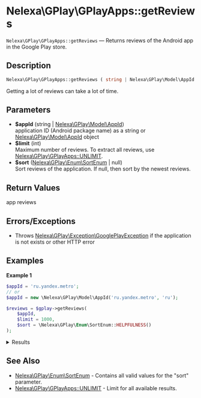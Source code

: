 # Nelexa\GPlay\GPlayApps::getReviews
`Nelexa\GPlay\GPlayApps::getReviews` — Returns reviews of the Android app in the Google Play store.

## Description
```php
Nelexa\GPlay\GPlayApps::getReviews ( string | Nelexa\GPlay\Model\AppId $appId [, int $limit = 100 ] [, Nelexa\GPlay\Enum\SortEnum | null $sort = null ] ) : Nelexa\GPlay\Model\Review[]
```
Getting a lot of reviews can take a lot of time.

## Parameters
* **$appId** (string | [Nelexa\GPlay\Model\AppId](../AppId/README.md))  
application ID (Android package name) as a string or [Nelexa\GPlay\Model\AppId](../AppId/README.md) object
* **$limit** (int)  
Maximum number of reviews. To extract all reviews, use [Nelexa\GPlay\GPlayApps::UNLIMIT](README.md#predefined-constants).
* **$sort** ([Nelexa\GPlay\Enum\SortEnum](../SortEnum/README.md) | null)  
Sort reviews of the application. If null, then sort by the newest reviews.

## Return Values
app reviews


## Errors/Exceptions
* Throws [Nelexa\GPlay\Exception\GooglePlayException](../GooglePlayException/README.md) if the application is not exists or other HTTP error
## Examples
**Example 1**
```php
$appId = 'ru.yandex.metro';
// or
$appId = new \Nelexa\GPlay\Model\AppId('ru.yandex.metro', 'ru');

$reviews = $gplay->getReviews(
    $appId,
    $limit = 1000,
    $sort = \Nelexa\GPlay\Enum\SortEnum::HELPFULNESS()
);
```
<details>
  <summary>Results</summary>

```php
array:1000 [
    0 => class Nelexa\GPlay\Model\Review {
      -getId(): string: "gp:AOqpTOGXiWwiyPHHUCXsx5JPJtDtKIa7CCXTUK8xhAJ9eyNv_jkm4coeSOqKHn3Eu5s52AMTOvPLPL0RbAJV25Y"
      -getUrl(): string: "https://play.google.com/store/apps/details?id=ru.yandex.metro&reviewId=gp%3AAOqpTOGXiWwiyPHHUCXsx5JPJtDtKIa7CCXTUK8xhAJ9eyNv_jkm4coeSOqKHn3Eu5s52AMTOv…"
      -getUserName(): string: "Рии Эн"
      -getText(): string: "Диаметры то появляются, то исчезают. Время отличается от рассчитанного на сайте. Предлагает ехать через закрытую каховскую ветку. Единственное, что ра…"
      -getAvatar(): Nelexa\GPlay\Model\GoogleImage: {
        -getUrl(): string: "https://lh3.googleusercontent.com/-Zos3KoSJTjU/AAAAAAAAAAI/AAAAAAAAAAA/ACHi3rfZKhn84y4kq0BVajR1VBK8JSNuFQ/s64/"
        -getOriginalSizeUrl(): string: "https://lh3.googleusercontent.com/-Zos3KoSJTjU/AAAAAAAAAAI/AAAAAAAAAAA/ACHi3rfZKhn84y4kq0BVajR1VBK8JSNuFQ/s0/"
        -getBinaryImageContent(): string: …
        -__toString(): string: "https://lh3.googleusercontent.com/-Zos3KoSJTjU/AAAAAAAAAAI/AAAAAAAAAAA/ACHi3rfZKhn84y4kq0BVajR1VBK8JSNuFQ/s64/"
      }
      -getDate(): ?DateTimeInterface: @1581341597 {
        date: 2020-02-10T13:33:17+00:00
      }
      -getScore(): int: 3
      -getCountLikes(): int: 0
      -getReply(): ?Nelexa\GPlay\Model\ReplyReview: {
        -getDate(): DateTimeInterface: @1581359256 {
          date: 2020-02-10T18:27:36+00:00
        }
        -getText(): string: "Пожалуйста, напишите нам на app-metro@support.yandex.ru или через меню «Настройки» — «Обратная связь», покажите на скриншотах ситуации, которые вызыва…"
        -asArray(): array: …
        -jsonSerialize(): mixed: …
      }
      -asArray(): array: …
      -jsonSerialize(): mixed: …
    }
    1 => class Nelexa\GPlay\Model\Review {
      -getId(): string: "gp:AOqpTOG_xA95u0_lmV3wsgCsQtowloGBgg6npK5MD_dHWE1dFhsFsZXU6SlHjZGHdIZhvVUfyhhCjDAzBPOfSuA"
      -getUrl(): string: "https://play.google.com/store/apps/details?id=ru.yandex.metro&reviewId=gp%3AAOqpTOG_xA95u0_lmV3wsgCsQtowloGBgg6npK5MD_dHWE1dFhsFsZXU6SlHjZGHdIZhvVUfyh…"
      -getUserName(): string: "Андрей Жигалов"
      -getText(): string: "После пополнения карты, запись ден. средств на карту происходит только раза с восьмого. Постоянно ошибки какие-то. Приложение удобное, но работает не …"
      -getAvatar(): Nelexa\GPlay\Model\GoogleImage: {
        -getUrl(): string: "https://lh3.googleusercontent.com/-djEIryva90g/AAAAAAAAAAI/AAAAAAAAAAA/ACHi3rcNhSmP66ktNvsWeLcIEBM59ypA9g/s64/"
        -getOriginalSizeUrl(): string: "https://lh3.googleusercontent.com/-djEIryva90g/AAAAAAAAAAI/AAAAAAAAAAA/ACHi3rcNhSmP66ktNvsWeLcIEBM59ypA9g/s0/"
        -getBinaryImageContent(): string: …
        -__toString(): string: "https://lh3.googleusercontent.com/-djEIryva90g/AAAAAAAAAAI/AAAAAAAAAAA/ACHi3rcNhSmP66ktNvsWeLcIEBM59ypA9g/s64/"
      }
      -getDate(): ?DateTimeInterface: @1580965709 {
        date: 2020-02-06T05:08:29+00:00
      }
      -getScore(): int: 3
      -getCountLikes(): int: 2
      -getReply(): ?Nelexa\GPlay\Model\ReplyReview: {
        -getDate(): DateTimeInterface: @1581004502 {
          date: 2020-02-06T15:55:02+00:00
        }
        -getText(): string: "Пожалуйста, напишите нам о ситуации на geopay@support.yandex.ru. Обязательно всё проверим."
        -asArray(): array: …
        -jsonSerialize(): mixed: …
      }
      -asArray(): array: …
      -jsonSerialize(): mixed: …
    }
    …
  ]
```

</details>

## See Also
* [Nelexa\GPlay\Enum\SortEnum](../SortEnum/README.md) - Contains all valid values for the "sort" parameter.
* [Nelexa\GPlay\GPlayApps::UNLIMIT](README.md#predefined-constants) - Limit for all available results.
